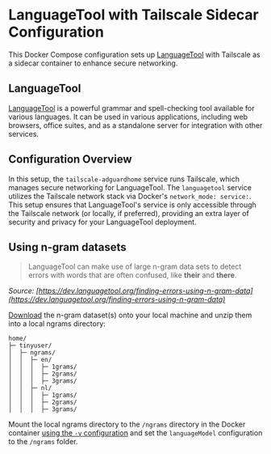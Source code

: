 # LanguageTool with Tailscale Sidecar Configuration

This Docker Compose configuration sets up [LanguageTool](https://languagetool.org) with Tailscale as a sidecar container to enhance secure networking.

## LanguageTool

[LanguageTool](https://languagetool.org) is a powerful grammar and spell-checking tool available for various languages. It can be used in various applications, including web browsers, office suites, and as a standalone server for integration with other services.


## Configuration Overview

In this setup, the `tailscale-adguardhome` service runs Tailscale, which manages secure networking for LanguageTool. The `languagetool` service utilizes the Tailscale network stack via Docker's `network_mode: service:`. This setup ensures that LanguageTool's service is only accessible through the Tailscale network (or locally, if preferred), providing an extra layer of security and privacy for your LanguageTool deployment.

## Using n-gram datasets

> LanguageTool can make use of large n-gram data sets to detect errors with words that are often confused, like __their__ and __there__.

*Source: [https://dev.languagetool.org/finding-errors-using-n-gram-data](https://dev.languagetool.org/finding-errors-using-n-gram-data)*

[Download](http://languagetool.org/download/ngram-data/) the n-gram dataset(s) onto your local machine and unzip them into a local ngrams directory:

```
home/
├─ tinyuser/
│  ├─ ngrams/
│  │  ├─ en/
│  │  │  ├─ 1grams/
│  │  │  ├─ 2grams/
│  │  │  ├─ 3grams/
│  │  ├─ nl/
│  │  │  ├─ 1grams/
│  │  │  ├─ 2grams/
│  │  │  ├─ 3grams/
```

Mount the local ngrams directory to the `/ngrams` directory in the Docker container [using the `-v` configuration](https://docs.docker.com/engine/reference/commandline/container_run/#read-only) and set the `languageModel` configuration to the `/ngrams` folder.